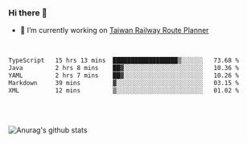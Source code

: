 ### Hi there 👋

- 🔭 I’m currently working on [Taiwan Railway Route Planner](https://github.com/Taiwan-Railway-Route-Planner)

<br/>

<!--START_SECTION:waka-->

```txt
TypeScript   15 hrs 13 mins  ██████████████████▒░░░░░░   73.68 %
Java         2 hrs 8 mins    ██▓░░░░░░░░░░░░░░░░░░░░░░   10.36 %
YAML         2 hrs 7 mins    ██▓░░░░░░░░░░░░░░░░░░░░░░   10.26 %
Markdown     39 mins         ▓░░░░░░░░░░░░░░░░░░░░░░░░   03.15 %
XML          12 mins         ▒░░░░░░░░░░░░░░░░░░░░░░░░   01.02 %
```

<!--END_SECTION:waka-->

<br/>
<br/>

![Anurag's github stats](https://github-readme-stats.vercel.app/api?username=DepickereSven&show_icons=true&theme=tokyonight)



<!--
**DepickereSven/DepickereSven** is a ✨ _special_ ✨ repository because its `README.md` (this file) appears on your GitHub profile.

Here are some ideas to get you started:

- 🔭 I’m currently working on ...
- 🌱 I’m currently learning ...
- 👯 I’m looking to collaborate on ...
- 🤔 I’m looking for help with ...
- 💬 Ask me about ...
- 📫 How to reach me: ...
- 😄 Pronouns: ...
- ⚡ Fun fact: ...
-->
